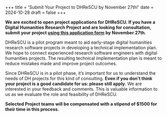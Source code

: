 +++
title = 'Submit Your Project to DHReSCU by November 27th!'
date = 2024-10-28
draft = false
+++

**We are excited to open project applications for DHReSCU. If you have a Digital Humanities Research Project and are looking for consultation, submit your project [using this application form](https://forms.gle/Hxuj7bXe7nsGxNg4A) by November 27th.**

DHReSCU is a pilot program meant to aid early-stage digital humanities research software projects in developing a technical implementation plan. We hope to connect experienced research software engineers with digital humanities projects. The resulting technical implementation plan is meant to reduce mistakes made and improve project outcomes.

Since DHReSCU is in a pilot phase, it’s important for us to understand the needs of DH projects for this kind of consulting. **Even if you don't think your project is a good candidate for us: please still apply.** We are interested in your feedback and comments. This is valuable information to us as we evaluate the role and feasibility of DHReSCU.

**Selected Project teams will be compensated with a stipend of $1500 for their time in this process.**
